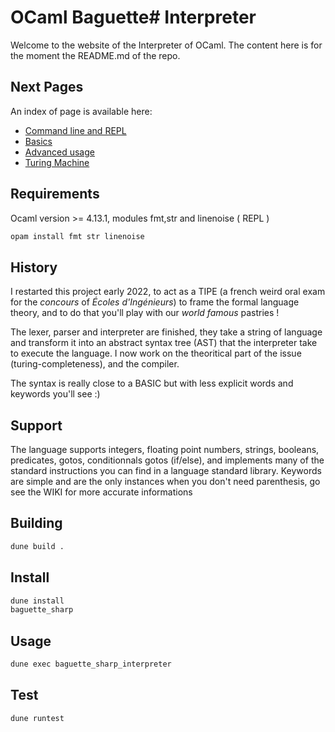 # OCaml Baguette# Interpreter
Welcome to the website of the Interpreter of OCaml.
The content here is for the moment the README.md of the repo.

## Next Pages
An index of page is available here:
* [Command line and REPL](repl.md)
* [Basics](basic.md)
* [Advanced usage](advanced.md)
* [Turing Machine](turing.md)

## Requirements
Ocaml version >= 4.13.1, modules fmt,str and linenoise ( REPL )

```sh
opam install fmt str linenoise
```


## History 

I restarted this project early 2022, to act as a TIPE (a french weird oral exam for the _concours_ of _Écoles d'Ingénieurs_) to frame the formal language theory, and to do that you'll play with our _world famous_ pastries !

The lexer, parser and interpreter are finished, they take a string of language and transform it into an abstract syntax tree (AST) that the interpreter take to execute the language. I now work on the theoritical part of the issue (turing-completeness), and the compiler.

The syntax is really close to a BASIC but with less explicit words and keywords you'll see :)

## Support

The language supports integers, floating point numbers, strings, booleans, predicates, gotos, conditionnals gotos (if/else), 
and implements many of the standard instructions you can find in a language standard library.
Keywords are simple and are the only instances when you don't need parenthesis, go see the WIKI for more accurate informations

## Building

```sh
dune build .
```

## Install
```sh
dune install
baguette_sharp
```

## Usage

```sh
dune exec baguette_sharp_interpreter
```

## Test

```sh
dune runtest
```
